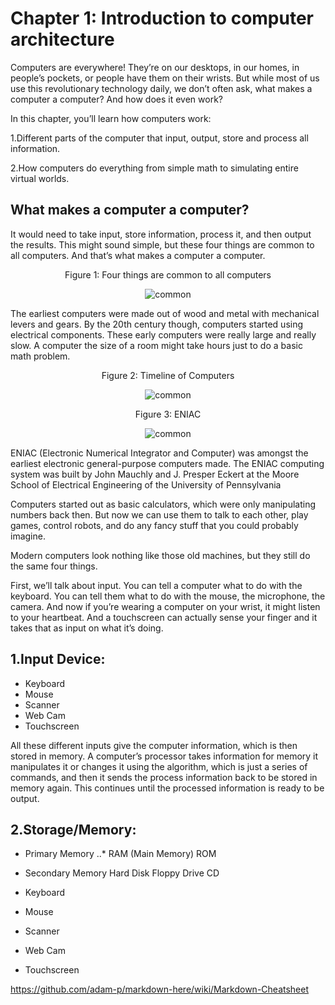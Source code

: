 # Chapter 1: Introduction to computer architecture

Computers are everywhere! They’re on our desktops, in our homes, in people’s pockets, or people have them on their wrists. 
But while most of us use this revolutionary technology daily, we don’t often ask, what makes a computer a computer? 
And how does it even work?

In this chapter, you’ll learn how computers work:

1.Different parts of the computer that input, output, store and process all information.

2.How computers do everything from simple math to simulating entire virtual worlds.

## What makes a computer a computer?

It would need to take input, store information, process it, and then output the results. 
This might sound simple, but these four things are common to all computers. And that’s what makes a computer a computer.

<p align="center">
   Figure 1: Four things are common to all computers
</p>

<p align="center">
  <img src="https://github.com/XinYangSAU/CSCI1101-Intro-to-Computing/blob/master/f2.png" alt="common"/>
</p>

The earliest computers were made out of wood and metal with mechanical levers and gears. By the 20th century though, 
computers started using electrical components. These early computers were really large and really slow. A computer 
the size of a room might take hours just to do a basic math problem.

<p align="center">
   Figure 2: Timeline of Computers
</p>
<p align="center">
  <img src="https://github.com/XinYangSAU/CSCI1101-Intro-to-Computing/blob/master/t.png" alt="common"/>
</p>

<p align="center">
   Figure 3: ENIAC
</p>
<p align="center">
  <img src="https://github.com/XinYangSAU/CSCI1101-Intro-to-Computing/blob/master/Eniac.jpg" alt="common"/>
</p>

ENIAC (Electronic Numerical Integrator and Computer) was amongst the earliest electronic general-purpose computers made. 
The ENIAC computing system was built by John Mauchly and J. Presper Eckert at the Moore School of Electrical Engineering of
the University of Pennsylvania

Computers started out as basic calculators, which were only manipulating numbers back then. But now we can use them to talk to
each other, play games, control robots, and do any fancy stuff that you could probably imagine.

Modern computers look nothing like those old machines, but they still do the same four things.

First, we’ll talk about input. You can tell a computer what to do with the keyboard. You can tell them what to do with the
mouse, the microphone, the camera. And now if you’re wearing a computer on your wrist, it might listen to your heartbeat. And
a touchscreen can actually sense your finger and it takes that as input on what it’s doing.

1.Input Device:
---------------

* Keyboard
* Mouse
* Scanner
* Web Cam
* Touchscreen

All these different inputs give the computer information, which is then stored in memory. A computer’s processor takes
information for memory it manipulates it or changes it using the algorithm, which is just a series of commands, and then it
sends the process information back to be stored in memory again. This continues until the processed information is ready to be
output.

2.Storage/Memory:
-----------------

* Primary Memory
..*  RAM (Main Memory)
   ROM

* Secondary Memory
   Hard Disk
   Floppy Drive
   CD


* Keyboard
* Mouse
* Scanner
* Web Cam
* Touchscreen

https://github.com/adam-p/markdown-here/wiki/Markdown-Cheatsheet
